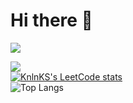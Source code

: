 ### <h1>Hi there 👋</h1>

![](https://komarev.com/ghpvc/?username=HealKnix)

![](https://github-profile-summary-cards.vercel.app/api/cards/profile-details?username=HealKnix)
<br>
[![KnlnKS's LeetCode stats](https://leetcode-stats-six.vercel.app/api?username=HealKnix)](https://github.com/HealKnix/leetcode-stats)
<br>
![Top Langs](https://github-readme-stats.vercel.app/api/top-langs/?username=HealKnix&exclude_repo=github-readme-stats,HealKnix.github.io)
